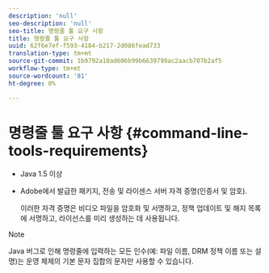 ```yaml
---
description: 'null'
seo-description: 'null'
seo-title: 명령줄 툴 요구 사항
title: 명령줄 툴 요구 사항
uuid: 62f6e7ef-f593-4184-b217-2d086fead733
translation-type: tm+mt
source-git-commit: 1b9792a10ad606b99b6639799ac2aacb707b2af5
workflow-type: tm+mt
source-wordcount: '81'
ht-degree: 0%

---
```



# 명령줄 툴 요구 사항 {#command-line-tools-requirements}

* Java 1.5 이상
* Adobe에서 발급한 패키지, 전송 및 라이센스 서버 자격 증명(인증서 및 암호).

   이러한 자격 증명은 비디오 파일을 암호화 및 서명하고, 정책 업데이트 및 해지 목록에 서명하고, 라이선스를 미리 생성하는 데 사용됩니다.

>[!NOTE]
>
>Java 버그로 인해 명령줄에 입력하는 모든 인수(예: 파일 이름, DRM 정책 이름 또는 설명)는 운영 체제의 기본 문자 집합의 문자만 사용할 수 있습니다.